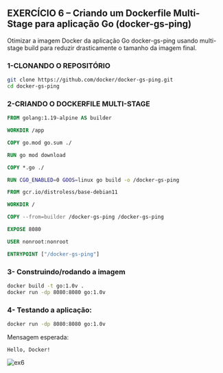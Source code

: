
## EXERCÍCIO 6 – Criando um Dockerfile Multi-Stage para aplicação Go (docker-gs-ping)

Otimizar a imagem Docker da aplicação Go docker-gs-ping usando multi-stage build para reduzir drasticamente o tamanho da imagem final.

### 1-CLONANDO O REPOSITÓRIO

```bash
git clone https://github.com/docker/docker-gs-ping.git
cd docker-gs-ping
```

### 2-CRIANDO O DOCKERFILE MULTI-STAGE

```dockerfile
FROM golang:1.19-alpine AS builder

WORKDIR /app

COPY go.mod go.sum ./

RUN go mod download

COPY *.go ./

RUN CGO_ENABLED=0 GOOS=linux go build -o /docker-gs-ping

FROM gcr.io/distroless/base-debian11

WORKDIR /

COPY --from=builder /docker-gs-ping /docker-gs-ping

EXPOSE 8080

USER nonroot:nonroot

ENTRYPOINT ["/docker-gs-ping"]
```

### 3- Construindo/rodando a imagem

```bash
docker build -t go:1.0v .
docker run -dp 8080:8080 go:1.0v
```

### 4- Testando a aplicação:

```bash
docker run -dp 8080:8080 go:1.0v
```

Mensagem esperada:
```
Hello, Docker!
```
![ex6](https://github.com/user-attachments/assets/9a67e5c7-3244-49b8-93dd-de466d1ef309)

